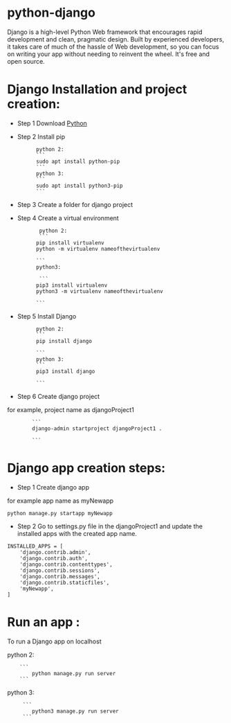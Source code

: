 # python-django
Django is a high-level Python Web framework that encourages rapid development and clean, pragmatic design. Built by experienced developers, it takes care of much of the hassle of Web development, so you can focus on writing your app without needing to reinvent the wheel. It's free and open source. 

# Django Installation and project creation:

- Step 1 Download [Python](https://www.python.org/downloads/)
- Step 2 Install pip

            python 2:
            ```
            sudo apt install python-pip
            ```
            python 3:
            ```
            sudo apt install python3-pip
            ```
    
- Step 3  Create a folder for django project
- Step 4  Create a virtual environment

             python 2:
             ```
            pip install virtualenv
            python -m virtualenv nameofthevirtualenv

            ```
            python3:

             ```
            pip3 install virtualenv
            python3 -m virtualenv nameofthevirtualenv

            ```
- Step 5  Install Django

            python 2:
            ```
            pip install django

            ```
            python 3:
            ```
            pip3 install django

            ```

- Step 6  Create django project

for example, project name as djangoProject1

            ```
            django-admin startproject djangoProject1 .

            ```

# Django app creation steps:
- Step 1  Create django app 

for example app name as myNewapp
```
python manage.py startapp myNewapp
```
- Step 2  Go to settings.py file in the djangoProject1 and update the installed apps with the created app name.

```
INSTALLED_APPS = [
    'django.contrib.admin',
    'django.contrib.auth',
    'django.contrib.contenttypes',
    'django.contrib.sessions',
    'django.contrib.messages',
    'django.contrib.staticfiles',
    'myNewapp',
]

```




# Run an app :
To run a Django app on localhost

  python 2:


        ```
            python manage.py run server
        ```

   python 3:

         ```
            python3 manage.py run server
         ```
